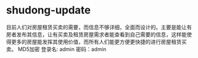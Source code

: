 # shudong-update
目前人们对房屋租赁买卖的需要，而信息不够详细，全面而设计的。主要是能让有房者发布其信息，让有买卖及租赁房屋需求者能查看到自己需要的信息，这样能使得更多的房屋能发挥其使用价值，而所有人们能更方便更快捷的进行房屋租赁买卖。
MD5加密
登录名:  admin
密码：admin
